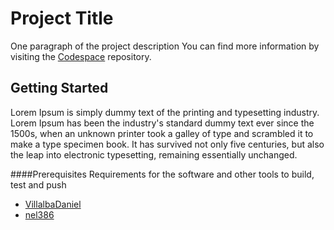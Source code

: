 # Project Title
One paragraph of the project description
You can find more information by visiting the [Codespace](https://codespaceacademy.com/) repository.

## Getting Started
Lorem Ipsum is simply dummy text of the printing and typesetting industry. Lorem Ipsum has been the industry's standard dummy text ever since the 1500s, when an unknown printer took a galley of type and scrambled it to make a type specimen book. It has survived not only five centuries, but also the leap into electronic typesetting, remaining essentially unchanged.

####Prerequisites
Requirements for the software and other tools to build, test and push

- [VillalbaDaniel](http://www.VillalbaDaniel.com)
- [nel386](http://www.nel386.com)